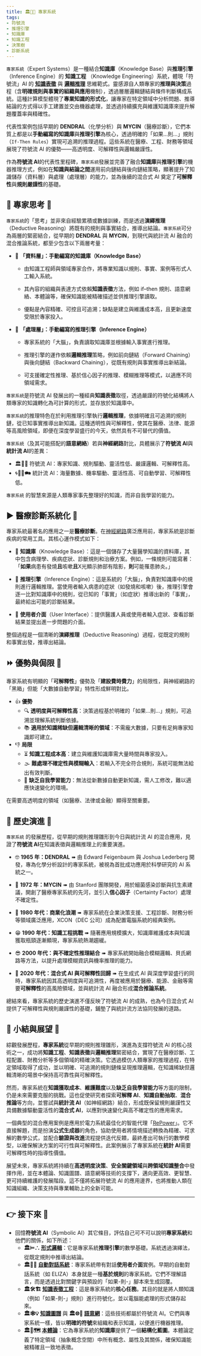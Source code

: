 ```yaml
---
title: 🏛️🎁🧠 專家系統 
tags:
- 符號流
- 推理引擎
- 知識庫
- 知識工程
- 決策樹
- 診斷系統
---
```

`專家系統`（Expert Systems）是一種結合**知識庫**（Knowledge Base）與**推理引擎**（Inference Engine）的 **知識工程** （Knowledge Engineering）系統，體現「符號流」AI 的 **[知識表徵](03-04-knowledge_representation.zh-hant)** 與 **[邏輯推理](03-01-formal_logic.zh-hant)** 思維範式。靈感源自人類專家的**推理與決策**過程（含**明確規則與事實的組織與應用**機制），透過層層邏輯鏈結與條件判斷構成系統。這種計算模型體現了**專業知識的形式化**，讓專家在特定領域中分析問題、推導結論的方式得以手工建置並交由機器處理，並透過持續擴充與維護知識庫來提升解題覆蓋率與精確性。

代表性案例包括早期的 **DENDRAL**（化學分析）與 **MYCIN**（醫療診斷），它們本質上都是以**手動編寫的知識庫**與**推理引擎**為核心，透過明確的「如果…則…」規則（`If-Then Rules`）實現可追溯的推理過程。這些系統在醫療、工程、財務等領域展現了符號流 AI 的優勢——高透明度、可解釋性與邏輯嚴謹性。

作為**符號流 AI**的代表性里程碑，`專家系統`發展並完善了融合**知識庫**與**推理引擎**的機器推理方式，例如在**知識與結論之間**運用前向鏈結與後向鏈結策略，顯著提升了知識儲存（資料層）與處理（處理層）的能力，並為後續的混合式 AI 奠定了**可解釋性**與**規則嚴謹性**的基礎。

## 🔼 專家思考 🤔

`專家系統`的「思考」並非來自經驗累積或數據訓練，而是透過**演繹推理**（Deductive Reasoning）將既有的規則與事實結合，推導出結論。`專家系統`可分為兩層的緊密結合，從早期的 **DENDRAL** 與 **MYCIN**，到現代與統計流 AI 融合的混合推論系統，都至少包含以下兩層考量：

- 📝 **「資料層」：手動編寫的知識庫（Knowledge Base）**
    
    - 由知識工程師與領域專家合作，將專業知識以規則、事實、案例等形式人工輸入系統。
        
    - 其內容的組織與表達方式依賴**知識表徵**方法，例如 if–then 規則、語意網絡、本體論等，確保知識能被精確描述並供推理引擎讀取。
        
    - 優點是內容精確、可控且可追溯；缺點是建立與維護成本高，且更新速度受限於專家投入。
        
- 🧠 **「處理層」：手動編寫的推理引擎（Inference Engine）**
    
    - 專家系統的「大腦」，負責讀取知識庫並根據輸入事實進行推理。
        
    - 推理引擎的運作依賴**邏輯推理**策略，例如前向鏈結（Forward Chaining）與後向鏈結（Backward Chaining），從既有規則與事實推導出新結論。
        
    - 可支援確定性推理、基於信心因子的推理、模糊推理等模式，以適應不同領域需求。
        

`專家系統`是符號流 AI 發展出的一種經典**知識表徵**取徑，透過嚴謹的符號化結構將人類專家的知識轉化為可計算的形式，並存放於知識庫中。

`專家系統`的推理特色在於利用推理引擎執行**邏輯推理**，依據明確且可追溯的規則鏈，從已知事實推導出新知識。這種透明性與可解釋性，使其在醫療、法律、能源等高風險領域，即便在深度學習盛行的今天，依然具有不可替代的價值。

`專家系統`（及其可能搭配的**語意網絡**）若與**神經網路**對比，具體展示了**符號流 AI**與**統計流 AI**的差異：

- 🏛️🤖💬 符號流 AI：專家知識、規則驅動、靈活性低、嚴謹邏輯、可解釋性高。    
- 🌀🧞‍♀️🗪 統計流 AI：海量數據、機率驅動、靈活性高、可自動學習、可解釋性低。    

`專家系統` 的智慧來源是人類專家事先整理好的知識，而非自我學習的能力。

## ▶️ 醫療診斷系統化 🥸

專家系統最著名的應用之一是**醫療診斷**。在[神經網路](04-03-neural_networks.zh-hant)廣泛應用前，專家系統是診斷疾病的常用工具。其核心運作模式如下：

- 🎁 **知識庫**（Knowledge Base）：這是一個儲存了大量醫學知識的資料庫，其中包含病理學、疾病症狀、診斷規則和治療方案。例如，一條規則可能寫著：「**如果**病患有發燒**且**咳嗽**且**X光顯示肺部有陰影，**則**可能罹患肺炎。」
    
- 🧠 **推理引擎**（Inference Engine）：這是系統的「大腦」，負責對知識庫中的規則進行邏輯推理。當使用者輸入病患的症狀（如發燒和咳嗽）後，推理引擎會逐一比對知識庫中的規則，從已知的「事實」（如症狀）推導出新的「事實」，最終給出可能的診斷結果。
    
- 💬 **使用者介面**（User Interface）：提供醫護人員或使用者輸入症狀、查看診斷結果並提出進一步問題的介面。
    

整個過程是一個清晰的**演繹推理**（Deductive Reasoning）過程，從既定的規則和事實出發，推導出結論。

## ⏩ 優勢與侷限 🧐

專家系統有明顯的「**可解釋性**」優勢及「**建設費時費力**」的局限性，與神經網路的「黑箱」但能「大數據自動學習」特性形成鮮明對比。

- 👍 **優勢**
	- 🔍 **透明度與可解釋性高**：決策過程基於明確的「如果...則...」規則，可追溯並理解系統判斷依據。
	- 📚 **適用於知識稀缺但邏輯清晰的領域**：不需龐大數據，只要有足夠專家知識即可建立。
- 👎 **局限**
	- ⏳ **知識工程成本高**：建立與維護知識庫需大量時間與專家投入。    
	- 🌫 **難處理不確定性與模糊輸入**：若輸入不完全符合規則，系統可能無法給出有效判斷。    
	- 🛑 **缺乏自我學習能力**：無法從新數據自動更新知識，需人工修改，難以適應快速變化的環境。


在需要高透明度的領域（如醫療、法律或金融）顯得至關重要。

## 🔄 歷史演進 🗿

`專家系統` 的發展歷程，從早期的規則推理雛形到今日與統計流 AI 的混合應用，見證了**符號流 AI**在知識表徵與邏輯推理上的重要演進。

- 🤓 **1965 年：DENDRAL** ➠ 由 Edward Feigenbaum 與 Joshua Lederberg 開發，專為化學分析設計的專家系統，被視為首批成功應用於科學研究的 AI 系統之一。
    
- 🤠 **1972 年：MYCIN** ➠ 由 Stanford 團隊開發，用於細菌感染診斷與抗生素建議，開創了醫療專家系統的先河，並引入**信心因子**（Certainty Factor）處理不確定性。
    
- 🥸 **1980 年代：商業化浪潮** ➠ 專家系統在企業決策支援、工程診斷、財務分析等領域廣泛應用，XCON（DEC 公司）成為配置電腦系統的經典案例。
    
- 😁 **1990 年代：知識工程挑戰** ➠ 隨著應用規模擴大，知識庫維護成本與知識獲取瓶頸逐漸顯現，專家系統熱潮趨緩。
    
- 😎 **2000 年代：與不確定性推理結合** ➠ 專家系統開始融合模糊邏輯、貝氏網路等方法，以提升處理模糊資訊與機率推理的能力。
    
- 🤗 **2020 年代：混合式 AI 與可解釋性回歸** ➠ 在生成式 AI 與深度學習盛行的同時，專家系統因其高透明度與可追溯性，再度被應用於醫療、能源、金融等需要**可解釋性**的高風險領域，並與統計流 AI 融合形成**混合推論系統**。

總結來看，專家系統的歷史演進不僅反映了符號流 AI 的成熟，也為今日混合式 AI 提供了可解釋性與規則嚴謹性的基礎，鋪墊了與統計流方法協同發展的道路。

## 🌴 小結與展望 🎍

綜觀發展歷程，**專家系統**從早期的規則推理雛形，演進為支撐符號流 AI 的核心技術之一，成功將**知識工程**、**知識表徵**與**邏輯推理**緊密結合，實現了在醫療診斷、工程配置、財務分析等多個領域的精確決策。它透過模仿人類專家的推理過程，在特定領域取得了成功，並以明確、可追溯的規則鏈條呈現推理邏輯，在知識稀缺但邏輯清晰的場景中保持高可靠性與可解釋性。

然而，專家系統在**知識獲取成本**、**維護難度**以及**缺乏自我學習能力**等方面的限制，仍是未來需要克服的挑戰。這也促使研究者探索**可解釋 AI**、**知識自動抽取**、**混合推論**等方向，並嘗試與**統計流 AI**（如神經網路）結合，形成既保留規則嚴謹性又具備數據驅動靈活性的**混合式 AI**，以應對快速變化與高不確定性的應用需求。

一個典型的混合應用案例是應用於電力系統最佳化的智能代理「[RePower](https://pmc.ncbi.nlm.nih.gov/articles/PMC12010440/)」。它不直接解題，而是扮演**公式生成器**的角色，協助使用者將情境描述轉換為精確、可求解的數學公式，並配合**驗證與改進**流程提供迭代反饋，最終產出可執行的數學模型，以確保解決方案的可行性與可解釋性。此案例展示了專家系統在**統計 AI**需要可解釋性時的指導性價值。

展望未來，專家系統將持續在**高透明度決策**、**安全關鍵領域**與**跨領域知識整合**中發揮作用，並在本體論、知識圖譜、語意網等技術的支撐下，邁向更高效、更智慧、更可持續維護的發展階段。這不僅將拓展符號流 AI 的應用邊界，也將推動人類在知識組織、決策支持與專業輔助上的全新可能。

***

## 👉 接下來 🪸

- 回憶**符號流 AI**（Symbolic AI）其它條目，評估自己可不可以說明**專家系統**和他們的關係，如下所述：
	- **🏛️⊨∴ [形式邏輯](03-01-formal_logic.zh-hant)**：它是專家系統**推理引擎**的數學基礎。系統透過演繹法，從既定規則中推導出結論。
	- **🏛️🤖💬 [自動對話系統](03-02-automatic_dialogue_systems.zh-hant)**：專家系統帶有對話**使用者介面**實例。早期的自動對話系統（如 ELIZA）本身就是一種**基於規則**的專家系統。它們不理解語言，而是透過比對關鍵字與預設的「如果-則-」腳本來生成回覆。
	- **🏛️🛠️🏗️ [知識表徵工程](03-04-knowledge_representation.zh-hant)**：這是專家系統的**核心任務**。其目的就是將人類知識（例如「如果-則-」規則）進行符號化，並以電腦能處理的形式儲存起來。
	- **🏛️🕸💡 [知識圖譜](03-04-knowledge_representation.zh-hant)** 與 **🏛️🌐🔗 [語意網](03-06-semantic_web.zh-hant)**：這些技術都屬於符號流 AI。它們與專家系統一樣，皆以**明確的符號**來組織和表示知識，以便進行機器推理。
	- **🏛️🌌🗺️ [本體論](03-07-ontology.zh-hant)**：它為專家系統的**知識庫**提供了一個**結構化藍圖**。本體論定義了特定領域（抽象概念空間）中所有概念、屬性及其關係，確保知識能被精確且一致地表徵。
